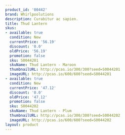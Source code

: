 ```yaml
---
product_id: '00442'
brand: Whirlpoolutions
description: Curabitur ac sapien.
title: Thud Lantern
skus:
- available: true
  condition: New
  currentPrice: '56.19'
  discount: '0.0'
  oldPrice: '56.19'
  promotion: false
  sku: S0044201
  skuName: Thud Lantern - Maroon
  thumbnailURL: http://pcas.io/300/300?seed=S0044201
  imageURL: http://pcas.io/600/600?seed=S0044201
- available: true
  condition: New
  currentPrice: '47.12'
  discount: '0.0'
  oldPrice: '47.12'
  promotion: false
  sku: S0044202
  skuName: Thud Lantern - Plum
  thumbnailURL: http://pcas.io/300/300?seed=S0044202
  imageURL: http://pcas.io/600/600?seed=S0044202
layout: product
---
```

